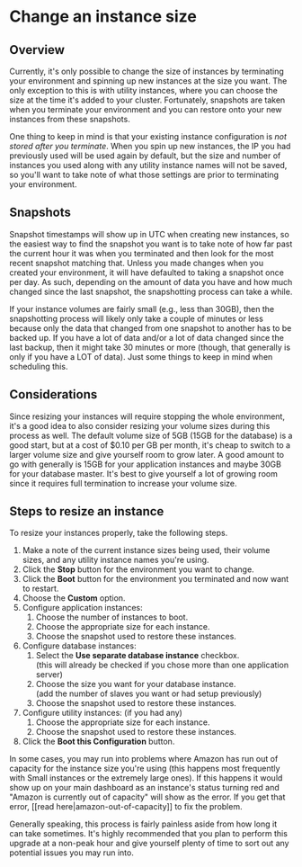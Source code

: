 # Change an instance size

## Overview

Currently, it's only possible to change the size of instances by terminating your environment and spinning up new instances at the size you want. The only exception to this is with utility instances, where you can choose the size at the time it's added to your cluster. Fortunately, snapshots are taken when you terminate your environment and you can restore onto your new instances from these snapshots.

One thing to keep in mind is that your existing instance configuration is *not stored after you terminate*. When you spin up new instances, the IP you had previously used will be used again by default, but the size and number of instances you used along with any utility instance names will not be saved, so you'll want to take note of what those settings are prior to terminating your environment.

## Snapshots

Snapshot timestamps will show up in UTC when creating new instances, so the easiest way to find the snapshot you want is to take note of how far past the current hour it was when you terminated and then look for the most recent snapshot matching that. Unless you made changes when you created your environment, it will have defaulted to taking a snapshot once per day. As such, depending on the amount of data you have and how much changed since the last snapshot, the snapshotting process can take a while.

If your instance volumes are fairly small (e.g., less than 30GB), then the snapshotting process will likely only take a couple of minutes or less because only the data that changed from one snapshot to another has to be backed up. If you have a lot of data and/or a lot of data changed since the last backup, then it might take 30 minutes or more (though, that generally is only if you have a LOT of data). Just some things to keep in mind when scheduling this.

## Considerations

Since resizing your instances will require stopping the whole environment, it's a 
good idea to also consider resizing your volume sizes during this process as 
well. The default volume size of 5GB (15GB for the database) is a good start, but 
at a cost of $0.10 per GB per month, it's cheap to switch to a larger volume size 
and give yourself room to grow later. A good amount to go with generally is 15GB 
for your application instances and maybe 30GB for your database master. It's best 
to give yourself a lot of growing room since it requires full termination to increase 
your volume size.

## Steps to resize an instance

To resize your instances properly, take the following steps.

  1. Make a note of the current instance sizes being used, their volume sizes, and any utility instance names you're using.
  2. Click the **Stop** button for the environment you want to change.
  3. Click the **Boot** button for the environment you terminated and now want to restart.
  4. Choose the **Custom** option.
  5. Configure application instances:
      1. Choose the number of instances to boot.
      2. Choose the appropriate size for each instance.
      3. Choose the snapshot used to restore these instances.
  6. Configure database instances:
      1. Select the **Use separate database instance** checkbox. <br />
         (this will already be checked if you chose more than one application server)
      2. Choose the size you want for your database instance. <br />
         (add the number of slaves you want or had setup previously)
      3. Choose the snapshot used to restore these instances.
  7. Configure utility instances: (if you had any)
      1. Choose the appropriate size for each instance.
      2. Choose the snapshot used to restore these instances.
  8. Click the **Boot this Configuration** button.

In some cases, you may run into problems where Amazon has run out of capacity for the instance size you're using (this happens most frequently with Small instances or the extremely large ones). If this happens it would show up on your main dashboard as an instance's status turning red and "Amazon is currently out of capacity" will show as the error. If you get that error, [[read here|amazon-out-of-capacity]] to fix the problem.

Generally speaking, this process is fairly painless aside from how long it can take sometimes. It's highly recommended that you plan to perform this upgrade at a non-peak hour and give yourself plenty of time to sort out any potential issues you may run into.